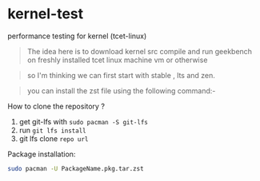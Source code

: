 # kernel-test
performance testing for kernel (tcet-linux)

> The idea here is to download kernel src compile and run geekbench on freshly installed tcet linux machine vm or otherwise

> so I'm thinking we can first start with stable , lts and zen.

> you can install the zst file using the following command:-

How to clone the repository ?

1) get  git-lfs with `sudo pacman -S git-lfs`
2) run  `git lfs install`
3) git lfs clone `repo url`


Package installation:
```bash
sudo pacman -U PackageName.pkg.tar.zst 
```

